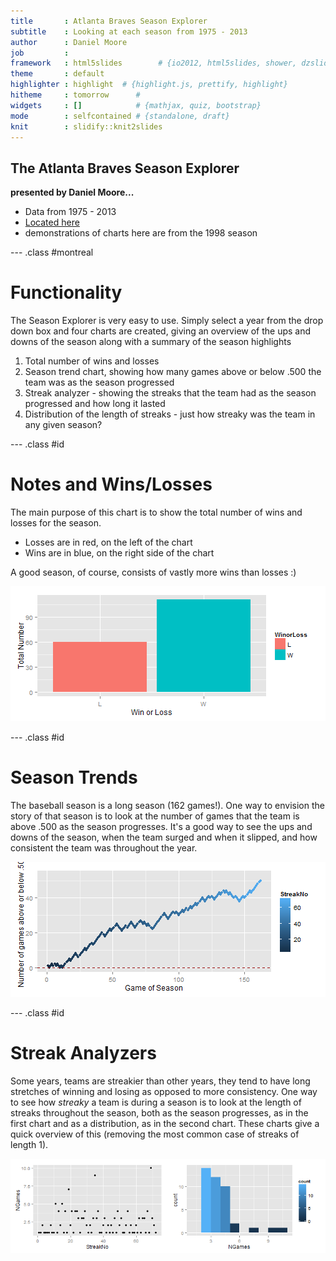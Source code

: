 ```yaml
---
title       : Atlanta Braves Season Explorer
subtitle    : Looking at each season from 1975 - 2013
author      : Daniel Moore
job         : 
framework   : html5slides        # {io2012, html5slides, shower, dzslides, ...}
theme       : default
highlighter : highlight  # {highlight.js, prettify, highlight}
hitheme     : tomorrow      # 
widgets     : []            # {mathjax, quiz, bootstrap}
mode        : selfcontained # {standalone, draft}
knit        : slidify::knit2slides
---
```






## The Atlanta Braves Season Explorer

<b>presented by Daniel Moore...</b>

* Data from 1975 - 2013
* <a href="https://dfmoore.shinyapps.io/Atlanta_Braves_Season_Explorer/">Located here</a>
* demonstrations of charts here are from the 1998 season


--- .class #montreal 

# Functionality
The Season Explorer is very easy to use.
Simply select a year from the drop down box and four charts are created, giving an overview of the ups and downs of the season along with a summary of the season highlights

1. Total number of wins and losses
2. Season trend chart, showing how many games above or below .500 the team was as the season progressed
3. Streak analyzer - showing the streaks that the team had as the season progressed and how long it lasted
4. Distribution of the length of streaks - just how streaky was the team in any given season?


--- .class #id 

# Notes and Wins/Losses
The main purpose of this chart is to show the total number of wins and losses for the season.

* Losses are in red, on the left of the chart
* Wins are in blue, on the right side of the chart

A good season, of course, consists of vastly more wins than losses :)

![plot of chunk unnamed-chunk-1](assets/fig/unnamed-chunk-1.png) 



--- .class #id 

# Season Trends

The baseball season is a long season (162 games!). One way to envision the story of that season is to look at the number of games that the team is above .500 as the season progresses. It's a good way to see the ups and downs of the season, when the team surged and when it slipped, and how consistent the team was throughout the year.


![plot of chunk unnamed-chunk-2](assets/fig/unnamed-chunk-2.png) 



--- .class #id

# Streak Analyzers

Some years, teams are streakier than other years, they tend to have long stretches of winning and losing as opposed to more consistency. One way to see how *streaky* a team is during a season is to look at the length of streaks throughout the season, both as the season progresses, as in the first chart and as a distribution, as in the second chart. These charts give a quick overview of this (removing the most common case of streaks of length 1).

![plot of chunk unnamed-chunk-3](assets/fig/unnamed-chunk-3.png) 

